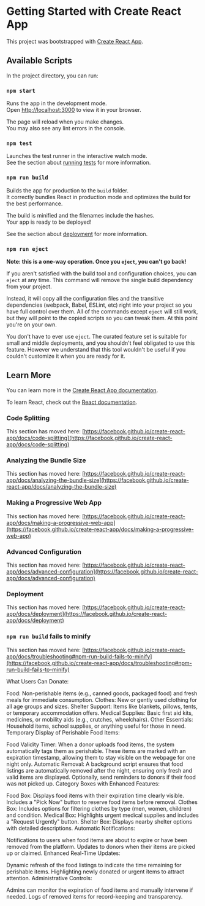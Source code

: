 # Getting Started with Create React App

This project was bootstrapped with [Create React App](https://github.com/facebook/create-react-app).

## Available Scripts

In the project directory, you can run:

### `npm start`

Runs the app in the development mode.\
Open [http://localhost:3000](http://localhost:3000) to view it in your browser.

The page will reload when you make changes.\
You may also see any lint errors in the console.

### `npm test`

Launches the test runner in the interactive watch mode.\
See the section about [running tests](https://facebook.github.io/create-react-app/docs/running-tests) for more information.

### `npm run build`

Builds the app for production to the `build` folder.\
It correctly bundles React in production mode and optimizes the build for the best performance.

The build is minified and the filenames include the hashes.\
Your app is ready to be deployed!

See the section about [deployment](https://facebook.github.io/create-react-app/docs/deployment) for more information.

### `npm run eject`

**Note: this is a one-way operation. Once you `eject`, you can't go back!**

If you aren't satisfied with the build tool and configuration choices, you can `eject` at any time. This command will remove the single build dependency from your project.

Instead, it will copy all the configuration files and the transitive dependencies (webpack, Babel, ESLint, etc) right into your project so you have full control over them. All of the commands except `eject` will still work, but they will point to the copied scripts so you can tweak them. At this point you're on your own.

You don't have to ever use `eject`. The curated feature set is suitable for small and middle deployments, and you shouldn't feel obligated to use this feature. However we understand that this tool wouldn't be useful if you couldn't customize it when you are ready for it.

## Learn More

You can learn more in the [Create React App documentation](https://facebook.github.io/create-react-app/docs/getting-started).

To learn React, check out the [React documentation](https://reactjs.org/).

### Code Splitting

This section has moved here: [https://facebook.github.io/create-react-app/docs/code-splitting](https://facebook.github.io/create-react-app/docs/code-splitting)

### Analyzing the Bundle Size

This section has moved here: [https://facebook.github.io/create-react-app/docs/analyzing-the-bundle-size](https://facebook.github.io/create-react-app/docs/analyzing-the-bundle-size)

### Making a Progressive Web App

This section has moved here: [https://facebook.github.io/create-react-app/docs/making-a-progressive-web-app](https://facebook.github.io/create-react-app/docs/making-a-progressive-web-app)

### Advanced Configuration

This section has moved here: [https://facebook.github.io/create-react-app/docs/advanced-configuration](https://facebook.github.io/create-react-app/docs/advanced-configuration)

### Deployment

This section has moved here: [https://facebook.github.io/create-react-app/docs/deployment](https://facebook.github.io/create-react-app/docs/deployment)

### `npm run build` fails to minify

This section has moved here: [https://facebook.github.io/create-react-app/docs/troubleshooting#npm-run-build-fails-to-minify](https://facebook.github.io/create-react-app/docs/troubleshooting#npm-run-build-fails-to-minify)



What Users Can Donate:

Food: Non-perishable items (e.g., canned goods, packaged food) and fresh meals for immediate consumption.
Clothes: New or gently used clothing for all age groups and sizes.
Shelter Support: Items like blankets, pillows, tents, or temporary accommodation offers.
Medical Supplies: Basic first aid kits, medicines, or mobility aids (e.g., crutches, wheelchairs).
Other Essentials: Household items, school supplies, or anything useful for those in need.
Temporary Display of Perishable Food Items:

Food Validity Timer:
When a donor uploads food items, the system automatically tags them as perishable.
These items are marked with an expiration timestamp, allowing them to stay visible on the webpage for one night only.
Automatic Removal:
A background script ensures that food listings are automatically removed after the night, ensuring only fresh and valid items are displayed.
Optionally, send reminders to donors if their food was not picked up.
Category Boxes with Enhanced Features:

Food Box:
Displays food items with their expiration time clearly visible.
Includes a "Pick Now" button to reserve food items before removal.
Clothes Box:
Includes options for filtering clothes by type (men, women, children) and condition.
Medical Box:
Highlights urgent medical supplies and includes a "Request Urgently" button.
Shelter Box:
Displays nearby shelter options with detailed descriptions.
Automatic Notifications:

Notifications to users when food items are about to expire or have been removed from the platform.
Updates to donors when their items are picked up or claimed.
Enhanced Real-Time Updates:

Dynamic refresh of the food listings to indicate the time remaining for perishable items.
Highlighting newly donated or urgent items to attract attention.
Administrative Controls:

Admins can monitor the expiration of food items and manually intervene if needed.
Logs of removed items for record-keeping and transparency.

